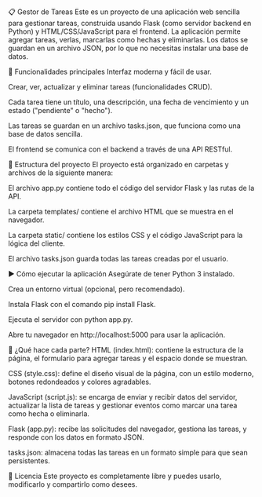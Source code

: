 📋 Gestor de Tareas
Este es un proyecto de una aplicación web sencilla para gestionar tareas, construida usando Flask (como servidor backend en Python) y HTML/CSS/JavaScript para el frontend.
La aplicación permite agregar tareas, verlas, marcarlas como hechas y eliminarlas. Los datos se guardan en un archivo JSON, por lo que no necesitas instalar una base de datos.

🔧 Funcionalidades principales
Interfaz moderna y fácil de usar.

Crear, ver, actualizar y eliminar tareas (funcionalidades CRUD).

Cada tarea tiene un título, una descripción, una fecha de vencimiento y un estado ("pendiente" o "hecho").

Las tareas se guardan en un archivo tasks.json, que funciona como una base de datos sencilla.

El frontend se comunica con el backend a través de una API RESTful.

🧱 Estructura del proyecto
El proyecto está organizado en carpetas y archivos de la siguiente manera:

El archivo app.py contiene todo el código del servidor Flask y las rutas de la API.

La carpeta templates/ contiene el archivo HTML que se muestra en el navegador.

La carpeta static/ contiene los estilos CSS y el código JavaScript para la lógica del cliente.

El archivo tasks.json guarda todas las tareas creadas por el usuario.

▶️ Cómo ejecutar la aplicación
Asegúrate de tener Python 3 instalado.

Crea un entorno virtual (opcional, pero recomendado).

Instala Flask con el comando pip install Flask.

Ejecuta el servidor con python app.py.

Abre tu navegador en http://localhost:5000 para usar la aplicación.

🧪 ¿Qué hace cada parte?
HTML (index.html): contiene la estructura de la página, el formulario para agregar tareas y el espacio donde se muestran.

CSS (style.css): define el diseño visual de la página, con un estilo moderno, botones redondeados y colores agradables.

JavaScript (script.js): se encarga de enviar y recibir datos del servidor, actualizar la lista de tareas y gestionar eventos como marcar una tarea como hecha o eliminarla.

Flask (app.py): recibe las solicitudes del navegador, gestiona las tareas, y responde con los datos en formato JSON.

tasks.json: almacena todas las tareas en un formato simple para que sean persistentes.

📝 Licencia
Este proyecto es completamente libre y puedes usarlo, modificarlo y compartirlo como desees. 